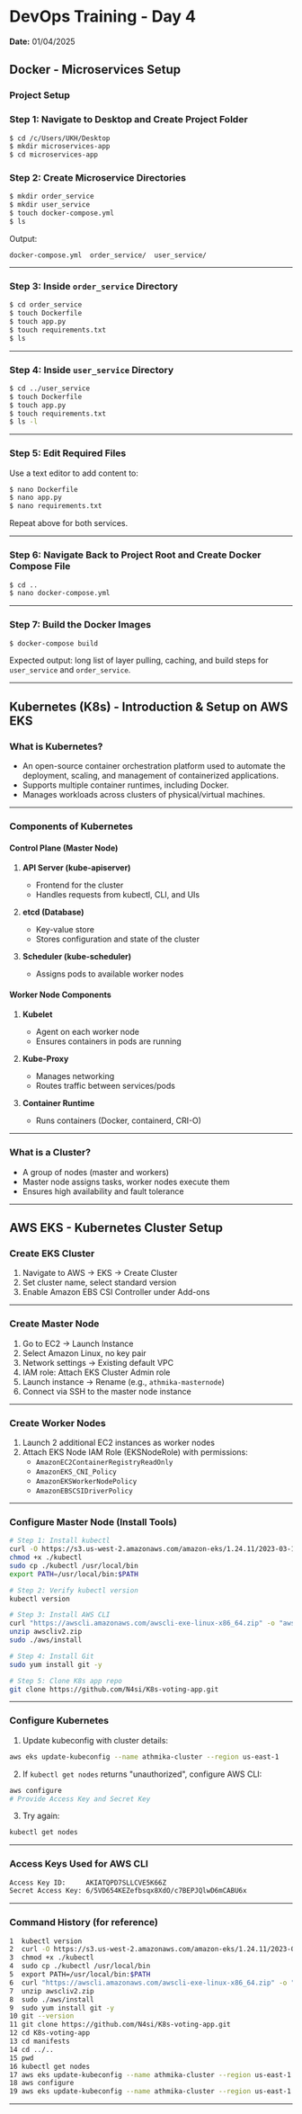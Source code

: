 # DevOps Training - Day 4  
**Date:** 01/04/2025

## Docker - Microservices Setup

### Project Setup

### Step 1: Navigate to Desktop and Create Project Folder

```bash
$ cd /c/Users/UKH/Desktop
$ mkdir microservices-app
$ cd microservices-app
```

### Step 2: Create Microservice Directories

```bash
$ mkdir order_service
$ mkdir user_service
$ touch docker-compose.yml
$ ls
```

Output:
```
docker-compose.yml  order_service/  user_service/
```

---

### Step 3: Inside `order_service` Directory

```bash
$ cd order_service
$ touch Dockerfile
$ touch app.py
$ touch requirements.txt
$ ls
```

---

### Step 4: Inside `user_service` Directory

```bash
$ cd ../user_service
$ touch Dockerfile
$ touch app.py
$ touch requirements.txt
$ ls -l
```

---

### Step 5: Edit Required Files

Use a text editor to add content to:

```bash
$ nano Dockerfile
$ nano app.py
$ nano requirements.txt
```

Repeat above for both services.

---

### Step 6: Navigate Back to Project Root and Create Docker Compose File

```bash
$ cd ..
$ nano docker-compose.yml
```

---

### Step 7: Build the Docker Images

```bash
$ docker-compose build
```

Expected output: long list of layer pulling, caching, and build steps for `user_service` and `order_service`.

---

## Kubernetes (K8s) - Introduction & Setup on AWS EKS

### What is Kubernetes?

- An open-source container orchestration platform used to automate the deployment, scaling, and management of containerized applications.
- Supports multiple container runtimes, including Docker.
- Manages workloads across clusters of physical/virtual machines.

---

### Components of Kubernetes

#### Control Plane (Master Node)

1. **API Server (kube-apiserver)**  
   - Frontend for the cluster  
   - Handles requests from kubectl, CLI, and UIs  

2. **etcd (Database)**  
   - Key-value store  
   - Stores configuration and state of the cluster  

3. **Scheduler (kube-scheduler)**  
   - Assigns pods to available worker nodes  

#### Worker Node Components

1. **Kubelet**  
   - Agent on each worker node  
   - Ensures containers in pods are running  

2. **Kube-Proxy**  
   - Manages networking  
   - Routes traffic between services/pods  

3. **Container Runtime**  
   - Runs containers (Docker, containerd, CRI-O)

---

### What is a Cluster?

- A group of nodes (master and workers)
- Master node assigns tasks, worker nodes execute them
- Ensures high availability and fault tolerance

---

## AWS EKS - Kubernetes Cluster Setup

### Create EKS Cluster

1. Navigate to AWS → EKS → Create Cluster
2. Set cluster name, select standard version
3. Enable Amazon EBS CSI Controller under Add-ons

---

### Create Master Node

1. Go to EC2 → Launch Instance
2. Select Amazon Linux, no key pair
3. Network settings → Existing default VPC
4. IAM role: Attach EKS Cluster Admin role
5. Launch instance → Rename (e.g., `athmika-masternode`)
6. Connect via SSH to the master node instance

---

### Create Worker Nodes

1. Launch 2 additional EC2 instances as worker nodes
2. Attach EKS Node IAM Role (EKSNodeRole) with permissions:
   - `AmazonEC2ContainerRegistryReadOnly`
   - `AmazonEKS_CNI_Policy`
   - `AmazonEKSWorkerNodePolicy`
   - `AmazonEBSCSIDriverPolicy`

---

### Configure Master Node (Install Tools)

```bash
# Step 1: Install kubectl
curl -O https://s3.us-west-2.amazonaws.com/amazon-eks/1.24.11/2023-03-17/bin/linux/amd64/kubectl
chmod +x ./kubectl
sudo cp ./kubectl /usr/local/bin
export PATH=/usr/local/bin:$PATH

# Step 2: Verify kubectl version
kubectl version

# Step 3: Install AWS CLI
curl "https://awscli.amazonaws.com/awscli-exe-linux-x86_64.zip" -o "awscliv2.zip"
unzip awscliv2.zip
sudo ./aws/install

# Step 4: Install Git
sudo yum install git -y

# Step 5: Clone K8s app repo
git clone https://github.com/N4si/K8s-voting-app.git
```

---

### Configure Kubernetes

1. Update kubeconfig with cluster details:

```bash
aws eks update-kubeconfig --name athmika-cluster --region us-east-1
```

2. If `kubectl get nodes` returns "unauthorized", configure AWS CLI:

```bash
aws configure
# Provide Access Key and Secret Key
```

3. Try again:

```bash
kubectl get nodes
```

---

### Access Keys Used for AWS CLI

```bash
Access Key ID:     AKIATQPD7SLLCVE5K66Z  
Secret Access Key: 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
```

---

### Command History (for reference)

```bash
1  kubectl version
2  curl -O https://s3.us-west-2.amazonaws.com/amazon-eks/1.24.11/2023-03-17/bin/linux/amd64/kubectl
3  chmod +x ./kubectl
4  sudo cp ./kubectl /usr/local/bin
5  export PATH=/usr/local/bin:$PATH
6  curl "https://awscli.amazonaws.com/awscli-exe-linux-x86_64.zip" -o "awscliv2.zip"
7  unzip awscliv2.zip
8  sudo ./aws/install
9  sudo yum install git -y
10 git --version
11 git clone https://github.com/N4si/K8s-voting-app.git
12 cd K8s-voting-app
13 cd manifests
14 cd ../..
15 pwd
16 kubectl get nodes
17 aws eks update-kubeconfig --name athmika-cluster --region us-east-1
18 aws configure
19 aws eks update-kubeconfig --name athmika-cluster --region us-east-1
```

---
